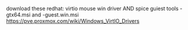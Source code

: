 download these redhat:
virtio mouse win driver AND spice guiest tools
-gtx64.msi and -guest.win.msi
https://pve.proxmox.com/wiki/Windows_VirtIO_Drivers